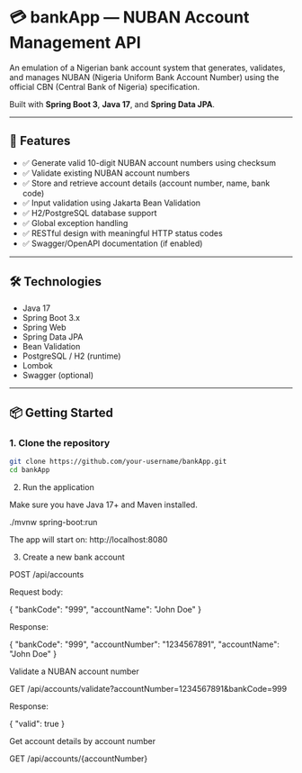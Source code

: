 # 💳 bankApp — NUBAN Account Management API

An emulation of a Nigerian bank account system that generates, validates, and manages NUBAN (Nigeria Uniform Bank Account Number) using the official CBN (Central Bank of Nigeria) specification.

Built with **Spring Boot 3**, **Java 17**, and **Spring Data JPA**.

---

## 🚀 Features

- ✅ Generate valid 10-digit NUBAN account numbers using checksum
- ✅ Validate existing NUBAN account numbers
- ✅ Store and retrieve account details (account number, name, bank code)
- ✅ Input validation using Jakarta Bean Validation
- ✅ H2/PostgreSQL database support
- ✅ Global exception handling
- ✅ RESTful design with meaningful HTTP status codes
- ✅ Swagger/OpenAPI documentation (if enabled)

---

## 🛠️ Technologies

- Java 17
- Spring Boot 3.x
- Spring Web
- Spring Data JPA
- Bean Validation
- PostgreSQL / H2 (runtime)
- Lombok
- Swagger (optional)

---

## 📦 Getting Started

### 1. Clone the repository

```bash
git clone https://github.com/your-username/bankApp.git
cd bankApp
```

2. Run the application

Make sure you have Java 17+ and Maven installed.

./mvnw spring-boot:run

The app will start on:
http://localhost:8080


3. Create a new bank account

POST /api/accounts

Request body:

{
  "bankCode": "999",
  "accountName": "John Doe"
}

Response:

{
  "bankCode": "999",
  "accountNumber": "1234567891",
  "accountName": "John Doe"
}

Validate a NUBAN account number

GET /api/accounts/validate?accountNumber=1234567891&bankCode=999

Response:

{
  "valid": true
}


Get account details by account number

GET /api/accounts/{accountNumber}
